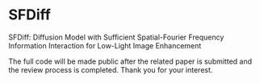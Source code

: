 # SFDiff
SFDiff: Diffusion Model with Sufficient Spatial-Fourier Frequency Information Interaction for Low-Light Image Enhancement  
  
  The full code will be made public after the related paper is submitted and the review process is completed. Thank you for your interest.
